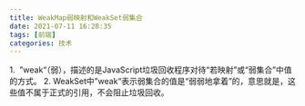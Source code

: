 ```yaml
---
title: WeakMap弱映射和WeakSet弱集合 
date: 2021-07-11 16:28:35
tags: [前端]
categories: 技术
---
```




1.  ”weak“（弱），描述的是JavaScript垃圾回收程序对待“若映射”或“弱集合”中值的方式。
2. WeakSet中”weak“表示弱集合的值是“弱弱地拿着”的，意思就是，这些值不属于正式的引用，不会阻止垃圾回收。